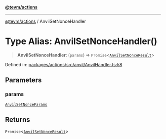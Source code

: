 [**@tevm/actions**](../README.md)

***

[@tevm/actions](../globals.md) / AnvilSetNonceHandler

# Type Alias: AnvilSetNonceHandler()

> **AnvilSetNonceHandler**: (`params`) => `Promise`\<[`AnvilSetNonceResult`](AnvilSetNonceResult.md)\>

Defined in: [packages/actions/src/anvil/AnvilHandler.ts:58](https://github.com/evmts/tevm-monorepo/blob/main/packages/actions/src/anvil/AnvilHandler.ts#L58)

## Parameters

### params

[`AnvilSetNonceParams`](AnvilSetNonceParams.md)

## Returns

`Promise`\<[`AnvilSetNonceResult`](AnvilSetNonceResult.md)\>

